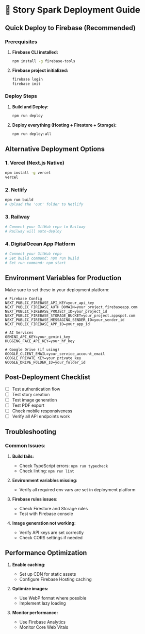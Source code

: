 # 🚀 Story Spark Deployment Guide

## Quick Deploy to Firebase (Recommended)

### Prerequisites
1. **Firebase CLI installed:**
   ```bash
   npm install -g firebase-tools
   ```

2. **Firebase project initialized:**
   ```bash
   firebase login
   firebase init
   ```

### Deploy Steps

1. **Build and Deploy:**
   ```bash
   npm run deploy
   ```

2. **Deploy everything (Hosting + Firestore + Storage):**
   ```bash
   npm run deploy:all
   ```

## Alternative Deployment Options

### 1. Vercel (Next.js Native)
```bash
npm install -g vercel
vercel
```

### 2. Netlify
```bash
npm run build
# Upload the 'out' folder to Netlify
```

### 3. Railway
```bash
# Connect your GitHub repo to Railway
# Railway will auto-deploy
```

### 4. DigitalOcean App Platform
```bash
# Connect your GitHub repo
# Set build command: npm run build
# Set run command: npm start
```

## Environment Variables for Production

Make sure to set these in your deployment platform:

```env
# Firebase Config
NEXT_PUBLIC_FIREBASE_API_KEY=your_api_key
NEXT_PUBLIC_FIREBASE_AUTH_DOMAIN=your_project.firebaseapp.com
NEXT_PUBLIC_FIREBASE_PROJECT_ID=your_project_id
NEXT_PUBLIC_FIREBASE_STORAGE_BUCKET=your_project.appspot.com
NEXT_PUBLIC_FIREBASE_MESSAGING_SENDER_ID=your_sender_id
NEXT_PUBLIC_FIREBASE_APP_ID=your_app_id

# AI Services
GEMINI_API_KEY=your_gemini_key
HUGGING_FACE_API_KEY=your_hf_key

# Google Drive (if using)
GOOGLE_CLIENT_EMAIL=your_service_account_email
GOOGLE_PRIVATE_KEY=your_private_key
GOOGLE_DRIVE_FOLDER_ID=your_folder_id
```

## Post-Deployment Checklist

- [ ] Test authentication flow
- [ ] Test story creation
- [ ] Test image generation
- [ ] Test PDF export
- [ ] Check mobile responsiveness
- [ ] Verify all API endpoints work

## Troubleshooting

### Common Issues:

1. **Build fails:**
   - Check TypeScript errors: `npm run typecheck`
   - Check linting: `npm run lint`

2. **Environment variables missing:**
   - Verify all required env vars are set in deployment platform

3. **Firebase rules issues:**
   - Check Firestore and Storage rules
   - Test with Firebase console

4. **Image generation not working:**
   - Verify API keys are set correctly
   - Check CORS settings if needed

## Performance Optimization

1. **Enable caching:**
   - Set up CDN for static assets
   - Configure Firebase Hosting caching

2. **Optimize images:**
   - Use WebP format where possible
   - Implement lazy loading

3. **Monitor performance:**
   - Use Firebase Analytics
   - Monitor Core Web Vitals 